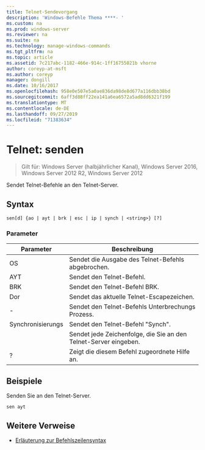 ```yaml
---
title: Telnet-Sendevorgang
description: 'Windows-Befehle Thema ****- '
ms.custom: na
ms.prod: windows-server
ms.reviewer: na
ms.suite: na
ms.technology: manage-windows-commands
ms.tgt_pltfrm: na
ms.topic: article
ms.assetid: 7c217abc-1182-466e-914c-1ff16755021b vhorne
author: coreyp-at-msft
ms.author: coreyp
manager: dongill
ms.date: 10/16/2017
ms.openlocfilehash: 958e0e507e5a0ae836da98de8d677a116dbb38bd
ms.sourcegitcommit: 6aff3d88ff22ea141a6ea6572a5ad8dd6321f199
ms.translationtype: MT
ms.contentlocale: de-DE
ms.lasthandoff: 09/27/2019
ms.locfileid: "71383634"
---
```

# <a name="telnet-send"></a>Telnet: senden

>Gilt für: Windows Server (halbjährlicher Kanal), Windows Server 2016, Windows Server 2012 R2, Windows Server 2012

Sendet Telnet-Befehle an den Telnet-Server.   
## <a name="syntax"></a>Syntax  
```  
sen[d] {ao | ayt | brk | esc | ip | synch | <string>} [?]  
```  
### <a name="parameters"></a>Parameter  

| Parameter |                     Beschreibung                      |
|-----------|------------------------------------------------------|
|    OS     |       Sendet die Ausgabe des Telnet-Befehls abgebrochen.        |
|    AYT    |       Sendet den Telnet-Befehl.       |
|    BRK    |            Sendet den Telnet-Befehl BRK.            |
|    Dor    |      Sendet das aktuelle Telnet-Escapezeichen.      |
|    -     |     Sendet den Telnet-Befehls Unterbrechungs Prozess.     |
|   Synchronisierungs   |           Sendet den Telnet-Befehl "Synch".           |
| <string>  | Sendet jede Zeichenfolge, die Sie an den Telnet-Server eingeben. |
|     ?     |     Zeigt die diesem Befehl zugeordnete Hilfe an.      |

## <a name="BKMK_Examples"></a>Beispiele  
Senden Sie an den Telnet-Server.  
```  
sen ayt  
```  
## <a name="additional-references"></a>Weitere Verweise  
-   [Erläuterung zur Befehlszeilensyntax](command-line-syntax-key.md)  
